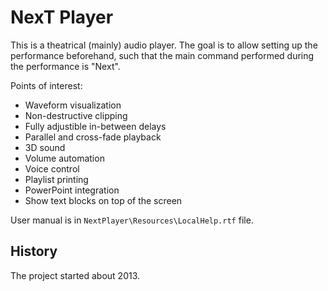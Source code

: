 # NexT Player

This is a theatrical (mainly) audio player. The goal is to allow setting up the performance beforehand, such that the main command performed during the performance is "Next".

Points of interest:
- Waveform visualization
- Non-destructive clipping
- Fully adjustible in-between delays
- Parallel and cross-fade playback
- 3D sound
- Volume automation
- Voice control
- Playlist printing
- PowerPoint integration
- Show text blocks on top of the screen

User manual is in `NextPlayer\Resources\LocalHelp.rtf` file.

## History

The project started about 2013.
